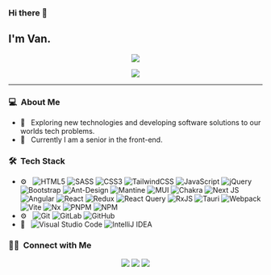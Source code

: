 ### Hi there 👋

<h2>I'm Van.</h2>
<p align="center"><img src='https://github-readme-streak-stats.herokuapp.com?user=nguyenbatranvan&theme=onedark'/>
</p>
<p align="center"><img src='https://github-readme-stats.vercel.app/api?theme=onedark&username=nguyenbatranvan&rank_icon=percentile&show_icons=true&show=reviews,discussions_started,discussions_answered,prs_merged,prs_merged_percentage'/>
</p>
<hr>
<h3> 💻 &nbsp;About Me </h3>




- 🤔 &nbsp; Exploring new technologies and developing software solutions to our worlds tech problems.
- 🤔 &nbsp; Currently I am a senior in the front-end.


<h3> 🛠 &nbsp;Tech Stack</h3>

- ⚙️ &nbsp;
 ![HTML5](https://img.shields.io/badge/html5-%23E34F26.svg?style=for-the-badge&logo=html5&logoColor=white)
![SASS](https://img.shields.io/badge/SASS-hotpink.svg?style=for-the-badge&logo=SASS&logoColor=white)
  ![CSS3](https://img.shields.io/badge/css3-%231572B6.svg?style=for-the-badge&logo=css3&logoColor=white)
![TailwindCSS](https://img.shields.io/badge/tailwindcss-%2338B2AC.svg?style=for-the-badge&logo=tailwind-css&logoColor=white)
  ![JavaScript](https://img.shields.io/badge/javascript-%23323330.svg?style=for-the-badge&logo=javascript&logoColor=%23F7DF1E)
![jQuery](https://img.shields.io/badge/jquery-%230769AD.svg?style=for-the-badge&logo=jquery&logoColor=white)
 ![Bootstrap](https://img.shields.io/badge/bootstrap-%238511FA.svg?style=for-the-badge&logo=bootstrap&logoColor=white)
![Ant-Design](https://img.shields.io/badge/-AntDesign-%230170FE?style=for-the-badge&logo=ant-design&logoColor=white)
![Mantine](https://img.shields.io/badge/Mantine-ffffff?style=for-the-badge&logo=Mantine&logoColor=339af0)
![MUI](https://img.shields.io/badge/MUI-%230081CB.svg?style=for-the-badge&logo=mui&logoColor=white)
![Chakra](https://img.shields.io/badge/chakra-%234ED1C5.svg?style=for-the-badge&logo=chakraui&logoColor=white)
![Next JS](https://img.shields.io/badge/Next-black?style=for-the-badge&logo=next.js&logoColor=white)
![Angular](https://img.shields.io/badge/angular-%23DD0031.svg?style=for-the-badge&logo=angular&logoColor=white)
  ![React](https://img.shields.io/badge/react-%2320232a.svg?style=for-the-badge&logo=react&logoColor=%2361DAFB)
 ![Redux](https://img.shields.io/badge/redux-%23593d88.svg?style=for-the-badge&logo=redux&logoColor=white)
![React Query](https://img.shields.io/badge/-React%20Query-FF4154?style=for-the-badge&logo=react%20query&logoColor=white)
![RxJS](https://img.shields.io/badge/rxjs-%23B7178C.svg?style=for-the-badge&logo=reactivex&logoColor=white)
![Tauri](https://img.shields.io/badge/tauri-%2324C8DB.svg?style=for-the-badge&logo=tauri&logoColor=%23FFFFFF)
![Webpack](https://img.shields.io/badge/webpack-%238DD6F9.svg?style=for-the-badge&logo=webpack&logoColor=black)
![Vite](https://img.shields.io/badge/vite-%23646CFF.svg?style=for-the-badge&logo=vite&logoColor=white)
![Nx](https://img.shields.io/badge/nx-143055?style=for-the-badge&logo=nx&logoColor=white)
![PNPM](https://img.shields.io/badge/pnpm-%234a4a4a.svg?style=for-the-badge&logo=pnpm&logoColor=f69220)
![NPM](https://img.shields.io/badge/NPM-%23CB3837.svg?style=for-the-badge&logo=npm&logoColor=white)
- ⚙️ &nbsp;
 ![Git](https://img.shields.io/badge/git-%23F05033.svg?style=for-the-badge&logo=git&logoColor=white)
  ![GitLab](https://img.shields.io/badge/gitlab-%23181717.svg?style=for-the-badge&logo=gitlab&logoColor=white)
![GitHub](https://img.shields.io/badge/github-%23121011.svg?style=for-the-badge&logo=github&logoColor=white)
- 🔧 &nbsp;
  ![Visual Studio Code](https://img.shields.io/badge/Visual%20Studio%20Code-0078d7.svg?style=for-the-badge&logo=visual-studio-code&logoColor=white)
![IntelliJ IDEA](https://img.shields.io/badge/IntelliJIDEA-000000.svg?style=for-the-badge&logo=intellij-idea&logoColor=white)


<h3> 🤝🏻 &nbsp;Connect with Me </h3>

<p align="center">
<a href="https://www.facebook.com/flexhwang"><img src="https://img.shields.io/badge/Facebook-%231877F2.svg?style=for-the-badge&logo=Facebook&logoColor=white"/></a>
<a href="https://www.linkedin.com/in/nguyen-van-b9921112a"><img src="https://img.shields.io/badge/linkedin-%230077B5.svg?style=for-the-badge&logo=linkedin&logoColor=white"/></a>
<a href="mailto:nguyenbatranvan96@gamil.com"><img src="https://img.shields.io/badge/Gmail-D14836?style=for-the-badge&logo=gmail&logoColor=white"/></a>

<!--
**cdthomp1/cdthomp1** is a ✨ _special_ ✨ repository because its `README.md` (this file) appears on your GitHub profile.


----
Credit: [cdthomp1](https://github.com/cdthomp1)

Last Edited on: 19/11/2020
